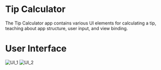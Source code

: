 # Tip Calculator
The Tip Calculator app contains various UI elements for calculating a tip, teaching about app structure, user input, and view binding.
# User Interface
![UI_1]([https://github.com/[username]/[reponame]/blob/[branch]/image.jpg](https://github.com/mdarafat1819/Tip_Time_Apps_Kotlin/blob/main/Tip_Time_Apps_UI_1.jpeg)https://github.com/mdarafat1819/Tip_Time_Apps_Kotlin/blob/main/Tip_Time_Apps_UI_1.jpeg?raw=true)
![UI_2]([https://github.com/[username]/[reponame]/blob/[branch]/image.jpg](https://github.com/mdarafat1819/Tip_Time_Apps_Kotlin/blob/main/Tip_Time_Apps_UI_2.jpeg)https://github.com/mdarafat1819/Tip_Time_Apps_Kotlin/blob/main/Tip_Time_Apps_UI_2.jpeg?raw=true)
